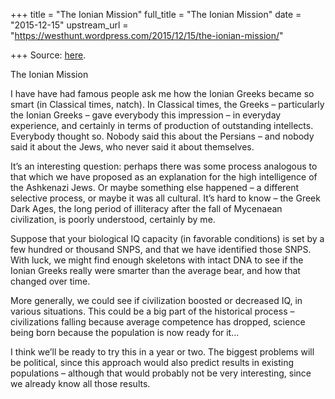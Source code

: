 +++
title = "The Ionian Mission"
full_title = "The Ionian Mission"
date = "2015-12-15"
upstream_url = "https://westhunt.wordpress.com/2015/12/15/the-ionian-mission/"

+++
Source: [here](https://westhunt.wordpress.com/2015/12/15/the-ionian-mission/).

The Ionian Mission

I have have had famous people ask me how the Ionian Greeks became so
smart (in Classical times, natch). In Classical times, the Greeks –
particularly the Ionian Greeks – gave everybody this impression – in
everyday experience, and certainly in terms of production of outstanding
intellects. Everybody thought so. Nobody said this about the Persians –
and nobody said it about the Jews, who never said it about themselves.

It’s an interesting question: perhaps there was some process analogous
to that which we have proposed as an explanation for the high
intelligence of the Ashkenazi Jews. Or maybe something else happened – a
different selective process, or maybe it was all cultural. It’s hard to
know – the Greek Dark Ages, the long period of illiteracy after the fall
of Mycenaean civilization, is poorly understood, certainly by me.

Suppose that your biological IQ capacity (in favorable conditions) is
set by a few hundred or thousand SNPS, and that we have identified those
SNPS. With luck, we might find enough skeletons with intact DNA to see
if the Ionian Greeks really were smarter than the average bear, and how
that changed over time.

More generally, we could see if civilization boosted or decreased IQ, in
various situations. This could be a big part of the historical process –
civilizations falling because average competence has dropped, science
being born because the population is now ready for it…

I think we’ll be ready to try this in a year or two. The biggest
problems will be political, since this approach would also predict
results in existing populations – although that would probably not be
very interesting, since we already know all those results.

